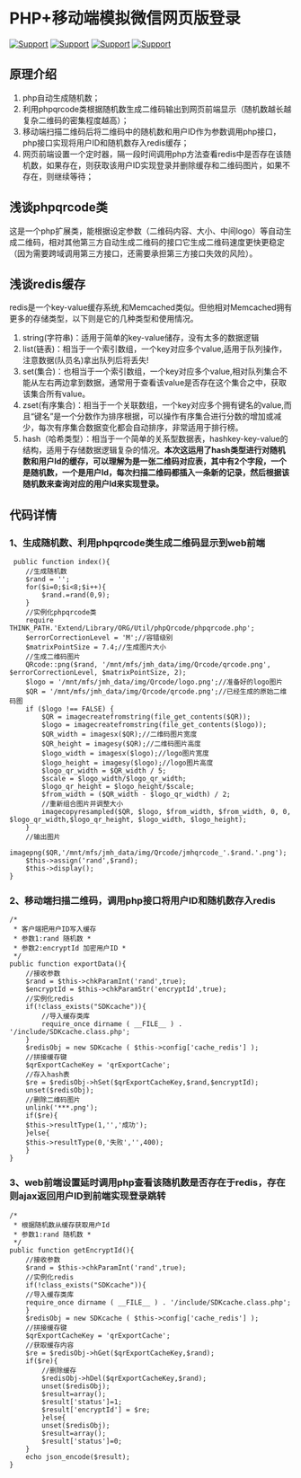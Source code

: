# PHP+移动端模拟微信网页版登录
[![Support](https://img.shields.io/badge/support-PHP-blue.svg?style=flat)](http://www.php.net/)
[![Support](https://img.shields.io/badge/support-ThinkPHP-red.svg?style=flat)](http://www.thinkphp.cn/)
[![Support](https://img.shields.io/badge/support-phpqrcode-yellow.svg?style=flat)](http://phpqrcode.sourceforge.net/)
[![Support](https://img.shields.io/badge/support-redis-green.svg?style=flat)](http://redis.io/)

## 原理介绍
1. php自动生成随机数；
2. 利用phpqrcode类根据随机数生成二维码输出到网页前端显示（随机数越长越复杂二维码的密集程度越高）；
3. 移动端扫描二维码后将二维码中的随机数和用户ID作为参数调用php接口，php接口实现将用户ID和随机数存入redis缓存；
4. 网页前端设置一个定时器，隔一段时间调用php方法查看redis中是否存在该随机数，如果存在，则获取该用户ID实现登录并删除缓存和二维码图片，如果不存在，则继续等待；

## 浅谈phpqrcode类
这是一个php扩展类，能根据设定参数（二维码内容、大小、中间logo）等自动生成二维码，相对其他第三方自动生成二维码的接口它生成二维码速度更快更稳定（因为需要跨域调用第三方接口，还需要承担第三方接口失效的风险）。

## 浅谈redis缓存
redis是一个key-value缓存系统,和Memcached类似。但他相对Memcached拥有更多的存储类型，以下则是它的几种类型和使用情况。

1. string(字符串)：适用于简单的key-value储存，没有太多的数据逻辑
2. list(链表)：相当于一个索引数组，一个key对应多个value,适用于队列操作，注意数据(队员名)拿出队列后将丢失!
3. set(集合)：也相当于一个索引数组，一个key对应多个value,相对队列集合不能从左右两边拿到数据，通常用于查看该value是否存在这个集合之中，获取该集合所有value。
4. zset(有序集合)：相当于一个关联数组，一个key对应多个拥有键名的value,而且“键名”是一个分数作为排序根据，可以操作有序集合进行分数的增加或减少，每次有序集合数据变化都会自动排序，非常适用于排行榜。
5. hash（哈希类型）：相当于一个简单的关系型数据表，hashkey-key-value的结构，适用于存储数据逻辑复杂的情况。**本次这运用了hash类型进行对随机数和用户Id的缓存，可以理解为是一张二维码对应表，其中有2个字段，一个是随机数，一个是用户Id，每次扫描二维码都插入一条新的记录，然后根据该随机数来查询对应的用户Id来实现登录。**


## 代码详情
### 1、生成随机数、利用phpqrcode类生成二维码显示到web前端
	 public function index(){
		//生成随机数
		$rand = '';
		for($i=0;$i<8;$i++){
			$rand.=rand(0,9);
		}
		//实例化phpqrcode类
		require THINK_PATH.'Extend/Library/ORG/Util/phpQrcode/phpqrcode.php';
		$errorCorrectionLevel = 'M';//容错级别
		$matrixPointSize = 7.4;//生成图片大小
		//生成二维码图片
		QRcode::png($rand, '/mnt/mfs/jmh_data/img/Qrcode/qrcode.png', $errorCorrectionLevel, $matrixPointSize, 2);
		$logo = '/mnt/mfs/jmh_data/img/Qrcode/logo.png';//准备好的logo图片
		$QR = '/mnt/mfs/jmh_data/img/Qrcode/qrcode.png';//已经生成的原始二维码图
		if ($logo !== FALSE) {
			$QR = imagecreatefromstring(file_get_contents($QR));
			$logo = imagecreatefromstring(file_get_contents($logo));
			$QR_width = imagesx($QR);//二维码图片宽度
			$QR_height = imagesy($QR);//二维码图片高度
			$logo_width = imagesx($logo);//logo图片宽度
			$logo_height = imagesy($logo);//logo图片高度
			$logo_qr_width = $QR_width / 5;
			$scale = $logo_width/$logo_qr_width;
			$logo_qr_height = $logo_height/$scale;
			$from_width = ($QR_width - $logo_qr_width) / 2;
			//重新组合图片并调整大小
			imagecopyresampled($QR, $logo, $from_width, $from_width, 0, 0, $logo_qr_width,$logo_qr_height, $logo_width, $logo_height);
		}
		//输出图片
		imagepng($QR,'/mnt/mfs/jmh_data/img/Qrcode/jmhqrcode_'.$rand.'.png');
		$this->assign('rand',$rand);
		$this->display();
	}
### 2、移动端扫描二维码，调用php接口将用户ID和随机数存入redis
    /*
     * 客户端把用户ID写入缓存
     * 参数1:rand 随机数 *
     * 参数2:encryptId 加密用户ID *
     */
    public function exportData(){
	    //接收参数
	    $rand = $this->chkParamInt('rand',true);
	    $encryptId = $this->chkParamStr('encryptId',true);
	    //实例化redis
	    if(!class_exists("SDKcache")){
		    //导入缓存类库
		    require_once dirname ( __FILE__ ) . '/include/SDKcache.class.php';
	    }
	    $redisObj = new SDKcache ( $this->config['cache_redis'] );
	    //拼接缓存键
	    $qrExportCacheKey = 'qrExportCache';
	    //存入hash表
	    $re = $redisObj->hSet($qrExportCacheKey,$rand,$encryptId);
	    unset($redisObj);
	    //删除二维码图片
	    unlink('***.png');
	    if($re){
	    $this->resultType(1,'','成功');
	    }else{
	    $this->resultType(0,'失败','',400);
	    }
    }
### 3、web前端设置延时调用php查看该随机数是否存在于redis，存在则ajax返回用户ID到前端实现登录跳转
    /*
     * 根据随机数从缓存获取用户Id
     * 参数1:rand 随机数 *
     */
    public function getEncryptId(){
	    //接收参数
	    $rand = $this->chkParamInt('rand',true);
	    //实例化redis
	    if(!class_exists("SDKcache")){
	    //导入缓存类库
	    require_once dirname ( __FILE__ ) . '/include/SDKcache.class.php';
	    }
	    $redisObj = new SDKcache ( $this->config['cache_redis'] );
	    //拼接缓存键
	    $qrExportCacheKey = 'qrExportCache';
	    //获取缓存内容
	    $re = $redisObj->hGet($qrExportCacheKey,$rand);
	    if($re){
		    //删除缓存
		    $redisObj->hDel($qrExportCacheKey,$rand);
		    unset($redisObj);
		    $result=array();
		    $result['status']=1;
		    $result['encryptId'] = $re;
		    }else{
		    unset($redisObj);
		    $result=array();
		    $result['status']=0;
	    }
	    echo json_encode($result);
    }
